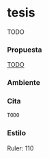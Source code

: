 # tesis

TODO


### Propuesta

[TODO](propuesta/propuesta-tesis.pdf)

### Ambiente


### Cita

```latex
TODO
```

### Estilo
Ruler: 110